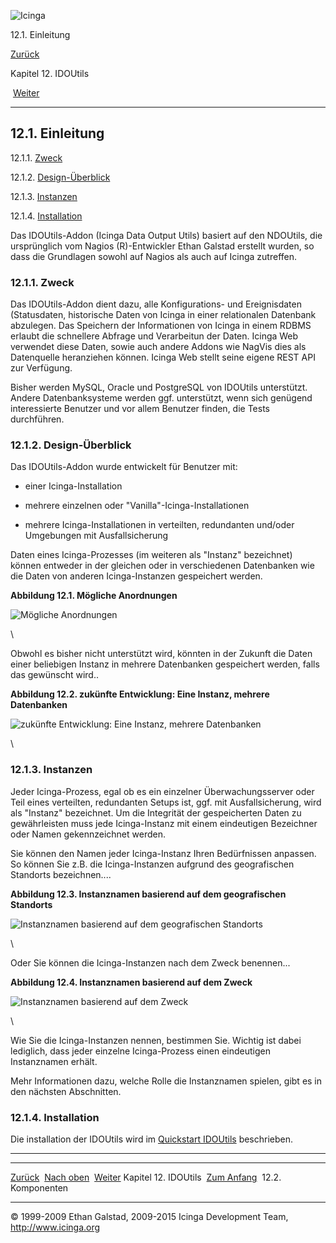 ![Icinga](../images/logofullsize.png "Icinga")

12.1. Einleitung

[Zurück](ch12.md) 

Kapitel 12. IDOUtils

 [Weiter](components.md)

* * * * *

12.1. Einleitung
----------------

12.1.1. [Zweck](db_intro.md#purpose)

12.1.2. [Design-Überblick](db_intro.md#design)

12.1.3. [Instanzen](db_intro.md#instances)

12.1.4. [Installation](db_intro.md#install)

Das IDOUtils-Addon (Icinga Data Output Utils) basiert auf den NDOUtils,
die ursprünglich vom Nagios (R)-Entwickler Ethan Galstad erstellt
wurden, so dass die Grundlagen sowohl auf Nagios als auch auf Icinga
zutreffen.

### 12.1.1. Zweck

Das IDOUtils-Addon dient dazu, alle Konfigurations- und Ereignisdaten
(Statusdaten, historische Daten von Icinga in einer relationalen
Datenbank abzulegen. Das Speichern der Informationen von Icinga in einem
RDBMS erlaubt die schnellere Abfrage und Verarbeitun der Daten. Icinga
Web verwendet diese Daten, sowie auch andere Addons wie NagVis dies als
Datenquelle heranziehen können. Icinga Web stellt seine eigene REST API
zur Verfügung.

Bisher werden MySQL, Oracle und PostgreSQL von IDOUtils unterstützt.
Andere Datenbanksysteme werden ggf. unterstützt, wenn sich genügend
interessierte Benutzer und vor allem Benutzer finden, die Tests
durchführen.

### 12.1.2. Design-Überblick

Das IDOUtils-Addon wurde entwickelt für Benutzer mit:

-   einer Icinga-Installation

-   mehrere einzelnen oder "Vanilla"-Icinga-Installationen

-   mehrere Icinga-Installationen in verteilten, redundanten und/oder
    Umgebungen mit Ausfallsicherung

Daten eines Icinga-Prozesses (im weiteren als "Instanz" bezeichnet)
können entweder in der gleichen oder in verschiedenen Datenbanken wie
die Daten von anderen Icinga-Instanzen gespeichert werden.

**Abbildung 12.1. Mögliche Anordnungen**

![Mögliche Anordnungen](../images/fig1.png)

\

Obwohl es bisher nicht unterstützt wird, könnten in der Zukunft die
Daten einer beliebigen Instanz in mehrere Datenbanken gespeichert
werden, falls das gewünscht wird..

**Abbildung 12.2. zukünfte Entwicklung: Eine Instanz, mehrere
Datenbanken**

![zukünfte Entwicklung: Eine Instanz, mehrere
Datenbanken](../images/fig2.png)

\

### 12.1.3. Instanzen

Jeder Icinga-Prozess, egal ob es ein einzelner Überwachungsserver oder
Teil eines verteilten, redundanten Setups ist, ggf. mit
Ausfallsicherung, wird als "Instanz" bezeichnet. Um die Integrität der
gespeicherten Daten zu gewährleisten muss jede Icinga-Instanz mit einem
eindeutigen Bezeichner oder Namen gekennzeichnet werden.

Sie können den Namen jeder Icinga-Instanz Ihren Bedürfnissen anpassen.
So können Sie z.B. die Icinga-Instanzen aufgrund des geografischen
Standorts bezeichnen....

**Abbildung 12.3. Instanznamen basierend auf dem geografischen
Standorts**

![Instanznamen basierend auf dem geografischen
Standorts](../images/fig3.png)

\

Oder Sie können die Icinga-Instanzen nach dem Zweck benennen...

**Abbildung 12.4. Instanznamen basierend auf dem Zweck**

![Instanznamen basierend auf dem Zweck](../images/fig4.png)

\

Wie Sie die Icinga-Instanzen nennen, bestimmen Sie. Wichtig ist dabei
lediglich, dass jeder einzelne Icinga-Prozess einen eindeutigen
Instanznamen erhält.

Mehr Informationen dazu, welche Rolle die Instanznamen spielen, gibt es
in den nächsten Abschnitten.

### 12.1.4. Installation

Die installation der IDOUtils wird im [Quickstart
IDOUtils](quickstart-idoutils.md "2.6. Icinga-Schnellstart mit IDOUtils")
beschrieben.

* * * * *

  ----------------------- -------------------------- ----------------------------
  [Zurück](ch12.md)     [Nach oben](ch12.md)      [Weiter](components.md)
  Kapitel 12. IDOUtils    [Zum Anfang](index.md)    12.2. Komponenten
  ----------------------- -------------------------- ----------------------------

© 1999-2009 Ethan Galstad, 2009-2015 Icinga Development Team,
http://www.icinga.org
